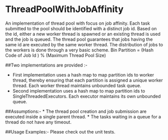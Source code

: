 # ThreadPoolWithJobAffinity
  
  An implementation of thread pool with focus on job affinity. Each task submitted to the pool should be identified with a distinct job id. Based on the id, either a new worker thread is spawned or an existing thread is used and the job is queued. The thread pool guarantees that jobs having the same id are executed by the same worker thread. 
  The distribution of jobs to the workers is done through a very basic scheme. 
        Bin Partition = (Hash Code of Job Id ) % (Maximum Thread Pool Size)
  
  ##Two implementations are provided :-
  
  * First implementation uses a hash map to map partition ids to worker thread, thereby ensuring that each partition is assigned a unique worker thread. Each worker thread maintains unbounded task queue. 
  * Second implementation uses a hash map to map partition ids to SingleThreadedExecutors. Each executor maintains its own unbounded queue. 
  
  ##Assumptions:-
    * The thread pool creation and job submission are executed inside a single parent thread.
    * The tasks waiting in a queue for a thread do not have any timeout.  
    
  ##Usage Examples:-
    Please check out the unit tests.
  
  
